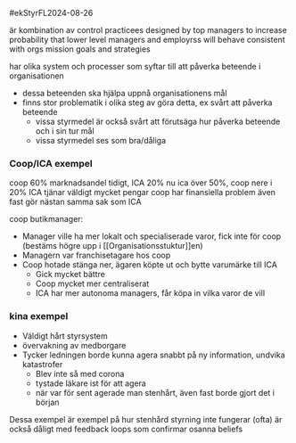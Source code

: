 #ekStyrFL2024-08-26

är kombination av control practicees designed by top managers to increase probability that lower level managers and employrss will behave consistent with orgs mission goals and strategies


har olika system och processer som syftar till att påverka beteende i organisationen
- dessa beteenden ska hjälpa uppnå organisationens mål
- finns stor problematik i olika steg av göra detta, ex svårt att påverka beteende
	- vissa styrmedel är också svårt att förutsäga hur påverka beteende och i sin tur mål
	- vissa styrmedel ses som bra/dåliga

### Coop/ICA exempel
coop 60% marknadsandel tidigt, ICA 20%
nu ica över 50%, coop nere i 20%
ICA tjänar väldigt mycket pengar
coop har finansiella problem även fast gör nästan samma sak som ICA

coop butikmanager:
- Manager ville ha mer lokalt och specialiserade varor, fick inte för coop (bestäms högre upp i [[Organisationsstuktur]]en)
- Managern var franchisetagare hos coop
- Coop hotade stänga ner, ägaren köpte ut och bytte varumärke till ICA
	- Gick mycket bättre
	- Coop mycket mer centraliserat
	- ICA har mer autonoma managers, får köpa in vilka varor de vill

### kina exempel
- Väldigt hårt styrsystem
- övervakning av medborgare
- Tycker ledningen borde kunna agera snabbt på ny information, undvika katastrofer
	- Blev inte så med corona
	- tystade läkare ist för att agera
	- när var för sent agerade man stenhårt, även fast borde gjort det i början

Dessa exempel är exempel på hur stenhård styrning inte fungerar (ofta)
är också dåligt med feedback loops som confirmar osanna beliefs
